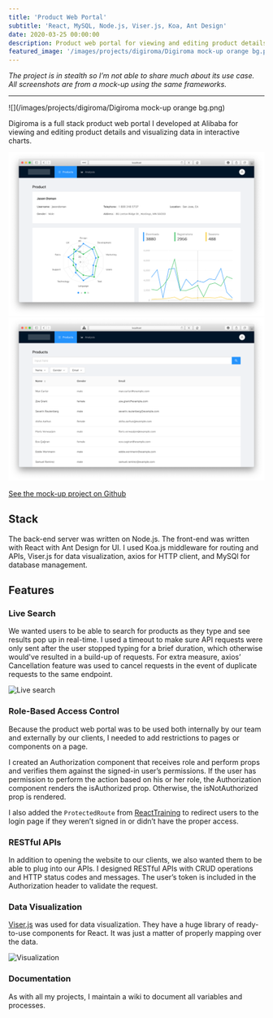 ```yaml
---
title: 'Product Web Portal'
subtitle: 'React, MySQL, Node.js, Viser.js, Koa, Ant Design'
date: 2020-03-25 00:00:00
description: Product web portal for viewing and editing product details and visualizing data in interactive charts.
featured_image: '/images/projects/digiroma/Digiroma mock-up orange bg.png'
---
```


*The project is in stealth so I’m not able to share much about its use case. All screenshots are from a mock-up using the same frameworks.*

---

![](/images/projects/digiroma/Digiroma mock-up orange bg.png)

Digiroma is a full stack product web portal I developed at Alibaba for viewing and editing product details and visualizing data in interactive charts.

<div class="gallery" data-columns="2">
	<img src="/images/projects/digiroma/Screen Shot 2020-04-27 at 7.34.16 PM.png">
	<img src="/images/projects/digiroma/Screen Shot 2020-04-20 at 8.46.38 PM.png">
</div>

<a href="https://github.com/kennethlng/digiroma-mockup" class="button button--large">See the mock-up project on Github</a> 

## Stack

The back-end server was written on Node.js. The front-end was written with React with Ant Design for UI. I used Koa.js middleware for routing and APIs, Viser.js for data visualization, axios for HTTP client, and MySQl for database management.

## Features

### Live Search

We wanted users to be able to search for products as they type and see results pop up in real-time. I used a timeout to make sure API requests were only sent after the user stopped typing for a brief duration, which otherwise would've resulted in a build-up of requests. For extra measure, axios’ Cancellation feature was used to cancel requests in the event of duplicate requests to the same endpoint.

![Live search](https://i.imgur.com/E2o9BIA.gif)

### Role-Based Access Control

Because the product web portal was to be used both internally by our team and externally by our clients, I needed to add restrictions to pages or components on a page.

I created an Authorization component that receives role and perform props and verifies them against the signed-in user’s permissions. If the user has permission to perform the action based on his or her role, the Authorization component renders the isAuthorized prop. Otherwise, the isNotAuthorized prop is rendered.

<p><script src="https://gist.github.com/kennethlng/dda055a1eff925127cf5cb59215e90bc.js"></script></p>

I also added the `ProtectedRoute` from [ReactTraining](https://reacttraining.com/react-router/web/example/auth-workflow) to redirect users to the login page if they weren’t signed in or didn’t have the proper access.

<p><script src="https://gist.github.com/kennethlng/c2832d03d6fea7f88faec7ef2d9099a8.js"></script></p>

### RESTful APIs

In addition to opening the website to our clients, we also wanted them to be able to plug into our APIs. I designed RESTful APIs with CRUD operations and HTTP status codes and messages. The user’s token is included in the Authorization header to validate the request.

### Data Visualization

[Viser.js](https://viserjs.github.io/) was used for data visualization. They have a huge library of ready-to-use components for React. It was just a matter of properly mapping over the data.

![Visualization](https://i.imgur.com/s7ypvAs.gif)

### Documentation

As with all my projects, I maintain a wiki to document all variables and processes.
